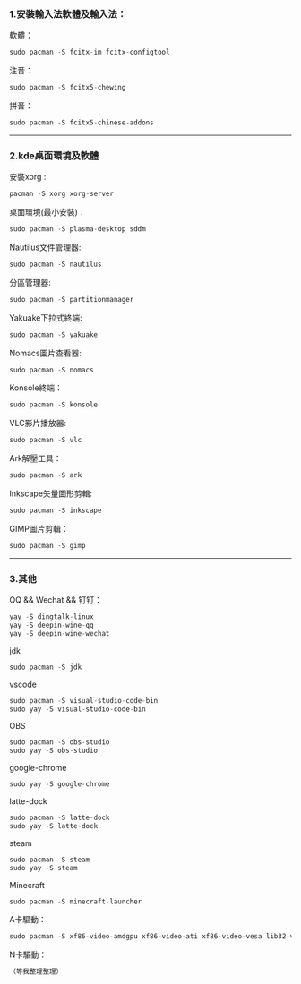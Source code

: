 ### 1.安裝輸入法軟體及輸入法：  
軟體：
```java
sudo pacman -S fcitx-im fcitx-configtool
```
注音：
```java
sudo pacman -S fcitx5-chewing
```
拼音：
```java
sudo pacman -S fcitx5-chinese-addons
```
<hr>

### 2.kde桌面環境及軟體
安裝xorg :
```java
pacman -S xorg xorg-server
```
桌面環境(最小安裝)：
```java
sudo pacman -S plasma-desktop sddm
```
Nautilus文件管理器:
```java
sudo pacman -S nautilus
```
分區管理器:
```java
sudo pacman -S partitionmanager
```
Yakuake下拉式終端:
```java
sudo pacman -S yakuake
```
Nomacs圖片查看器: 
```java
sudo pacman -S nomacs
```
Konsole終端：
```java
sudo pacman -S konsole
```
VLC影片播放器:
```java
sudo pacman -S vlc
```
Ark解壓工具：
```java
sudo pacman -S ark
```
Inkscape矢量圖形剪輯:
```java
sudo pacman -S inkscape
```
GIMP圖片剪輯：
```java
sudo pacman -S gimp
```

<hr>

### 3.其他
QQ && Wechat && 钉钉：
```java
yay -S dingtalk-linux
yay -S deepin-wine-qq
yay -S deepin-wine-wechat
```
jdk
```java
sudo pacman -S jdk
```
vscode
```java
sudo pacman -S visual-studio-code-bin
sudo yay -S visual-studio-code-bin
```
OBS
```java
sudo pacman -S obs-studio
sudo yay -S obs-studio
```
google-chrome
```java
sudo yay -S google-chrome
```
latte-dock
```java
sudo pacman -S latte-dock
sudo yay -S latte-dock
```
steam
```java
sudo pacman -S steam
sudo yay -S steam
```
Minecraft
```java
sudo pacman -S minecraft-launcher
```
A卡驅動：
```java
sudo pacman -S xf86-video-amdgpu xf86-video-ati xf86-video-vesa lib32-vulkan-radeon libva-mesa-driver lib32-libva-mesa-driver mesa-vdpau lib32-mesa-vdpau
```
N卡驅動：
```java
（等我整理整理）
```
